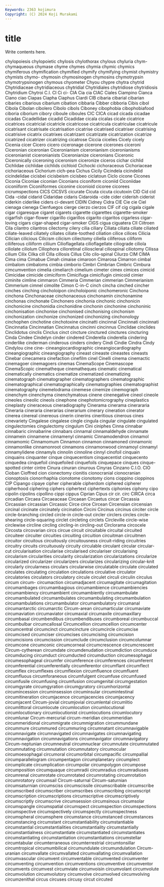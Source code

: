 ```yaml
---
Keywords: 2363 kojimura
Copyright: (C) 2024 Koji Murakami
---
```


# title

Write contents here.



 chylopoiesis chylopoietic chylosis chylothorax chylous chyluria chym- chymaqueous
chymase chyme chymes chymia chymic chymics chymiferous chymification chymified chymify
chymifying chymist chymistry chymists chymo- chymosin chymosinogen chymosins chymotrypsin chymotrypsinogen
chymous chyometer Chyou chypre chytra chytrid Chytridiaceae chytridiaceous chytridial Chytridiales
chytridiose chytridiosis Chytridium Chytroi C.I. CI Ci ci- CIA Cia
cia CIAC Ciales Ciampino Cianca Ciano ciao Ciapas Ciapha Ciaphus
Ciardi CIB cibaria cibarial cibarian cibaries cibarious cibarium cibation cibbaria
Cibber cibboria Cibis cibol Cibola Cibolan cibolero Cibolo cibols Ciboney
cibophobia cibophobiafood ciboria ciborium cibory ciboule ciboules CIC CICA cicad
cicada cicadae cicadas Cicadellidae cicadid Cicadidae cicala cicalas cicale cicatrice
cicatrices cicatricial cicatricle cicatricose cicatricula cicatriculae cicatricule cicatrisant cicatrisate cicatrisation
cicatrise cicatrised cicatriser cicatrising cicatrisive cicatrix cicatrixes cicatrizant cicatrizate cicatrization
cicatrize cicatrized cicatrizer cicatrizing cicatrose Ciccia cicelies Cicely cicely Cicenia
cicer Cicero cicero ciceronage cicerone cicerones ciceroni Ciceronian ciceronian Ciceronianism
ciceronianism ciceronianisms ciceronianist ciceronianists Ciceronianize ciceronians Ciceronic Ciceronically ciceroning ciceronism
ciceronize ciceros cichar cichlid Cichlidae cichlidae cichlids cichloid Cichocki cichoraceous
Cichoriaceae cichoriaceous Cichorium cich-pea Cichus Cicily Cicindela cicindelid cicindelidae cicisbei
cicisbeism cicisbeo ciclatoun Ciclo cicone Cicones Ciconia Ciconiae ciconian Ciconians
ciconiform ciconiid Ciconiidae ciconiiform Ciconiiformes ciconine ciconioid cicoree cicorees cicrumspections
CICS CICSVS cicurate Cicuta cicuta cicutoxin CID Cid cid Cida
-cidal cidarid Cidaridae cidaris Cidaroida -cide cider ciderish ciderist ciderkin
ciderlike ciders ci-devant CIDIN Cidney Cidra CIE Cie cie Ciel
cienaga cienega Cienfuegos cierge cierzo cierzos CIF cif cig cigala
cigale cigar cigaresque cigaret cigarets cigarette cigarettes cigarette-smoker cigarfish cigar-flower
cigarillo cigarillos cigarito cigaritos cigarless cigar-loving cigars cigar-shaped cigar-smoker CIGS
cigua ciguatera CII Ciitroen Cila cilantro cilantros cilectomy cilery cilia
ciliary Ciliata ciliata ciliate ciliated ciliate-leaved ciliately ciliates ciliate-toothed ciliation
cilice cilices Cilicia Cilician cilicious Cilicism cilicism ciliectomy ciliella ciliferous
ciliform ciliiferous ciliiform ciliium Cilioflagellata cilioflagellate ciliograde ciliola ciliolate ciliolum
Ciliophora cilioretinal cilioscleral ciliospinal ciliotomy Cilissa cilium Cilix Cilka cill
Cilla cillosis Cillus Cilo cilo-spinal Cilurzo CIM CIMA Cima cima
Cimabue Cimah cimaise cimaroon Cimarosa Cimarron cimbal cimbalom cimbaloms cimbia
cimborio Cimbri Cimbrian Cimbric Cimbura cimcumvention cimelia cimeliarch cimelium cimeter
cimex cimices cimicid Cimicidae cimicide cimiciform Cimicifuga cimicifugin cimicoid cimier
ciminite cimline cimmaron Cimmeria Cimmerian cimmerian Cimmerianism Cimmerium cimnel cimolite
Cimon C-in-C cinch cincha cinched cincher cinches cinching cincholoipon cincholoiponic
cinchomeronic Cinchona cinchona Cinchonaceae cinchonaceous cinchonamin cinchonamine cinchonas cinchonate Cinchonero
cinchonia cinchonic cinchonicin cinchonicine cinchonidia cinchonidine cinchonin cinchonine cinchoninic cinchonisation
cinchonise cinchonised cinchonising cinchonism cinchonization cinchonize cinchonized cinchonizing cinchonology cinchophen
cinchotine cinchotoxine cincinatti cincinnal Cincinnati cincinnati Cincinnatia Cincinnatian Cincinnatus cincinni
cincinnus Cinclidae cinclides Cinclidotus cinclis Cinclus cinct cincture cinctured cinctures
cincturing Cinda Cindee Cindelyn cinder cindered Cinderella cinderella cindering cinderlike
cinderman cinderous cinders cindery Cindi Cindie Cindra Cindy Cindylou cine
cine- cineangiocardiographic cineangiocardiography cineangiographic cineangiography cineast cineaste cineastes cineasts Cinebar
cinecamera cinefaction cinefilm cinel Cinelli cinema cinemactic cinemagoer cinemagoers cinemas
CinemaScope Cinemascope CinemaScopic cinematheque cinematheques cinematic cinematical cinematically cinematics cinematize
cinematized cinematizing cinematograph cinematographer cinematographers cinematographic cinematographical cinematographically cinematographies cinematographist
cinematography cinemelodrama cinemese cinemize cinemograph cinenchym cinenchyma cinenchymatous cinene cinenegative
cineol cineole cineoles cineolic cineols cinephone cinephotomicrography cineplastics cineplasty cineraceous
cineradiography Cinerama cinerama cinerararia Cineraria cineraria cinerarias cinerarium cinerary cineration
cinerator cinerea cinereal cinereous cinerin cinerins cineritious cinerous cines cinevariety
Cingalese cingalese cingle cingula cingular cingulate cingulated cingulectomies cingulectomy cingulum
Cini ciniphes Cinna cinnabar cinnabaric cinnabarine cinnabars cinnamal cinnamaldehyde cinnamate
cinnamein cinnamene cinnamenyl cinnamic Cinnamodendron cinnamol cinnamomic Cinnamomum Cinnamon cinnamon
cinnamoned cinnamonic cinnamonlike cinnamonroot cinnamons cinnamonwood cinnamoyl cinnamyl cinnamylidene cinnamyls
cinnolin cinnoline cinnyl cinofoil cinquain cinquains cinquanter cinque cinquecentism cinquecentist
cinquecento cinquedea cinquefoil cinquefoiled cinquefoils cinquepace cinques cinque-spotted cinter cintre
Cinura cinuran cinurous Cinyras Cinzano C.I.O. CIO Cioban Cioffred cion
cionectomy cionitis cionocranial cionocranian cionoptosis cionorrhaphia cionotome cionotomy cions cioppino
cioppinos CIP Cipango cipaye cipher cipherable cipherdom ciphered cipherer cipherhood
ciphering ciphers ciphertext ciphertexts ciphonies ciphony cipo cipolin cipolins cipollino
cippi cippus Ciprian Cipus cir cir. circ CIRCA circa circadian
Circaea Circaeaceae Circaean Circaetus circar Circassia Circassian circassian Circassic Circe
circe Circean Circensian circensian circinal circinate circinately circination Circini Circinus
circinus circiter circle circle-branching circled circle-in circle-out circler circlers circles
circle-shearing circle-squaring circlet circleting circlets Circleville circle-wise circlewise circline circling
circling-in circling-out Circlorama circocele Circosta circovarian circs circue circuit circuitable
circuital circuited circuiteer circuiter circuities circuiting circuition circuitman circuitmen circuitor
circuitous circuitously circuitousness circuit-riding circuitries circuitry circuits circuituously circuity circulable
circulant circular circular-cut circularisation circularise circularised circulariser circularising circularism circularities
circularity circularization circularizations circularize circularized circularizer circularizers circularizes circularizing circular-knit
circularly circularness circulars circularwise circulatable circulate circulated circulates circulating circulation
circulations circulative circulator circulatories circulators circulatory circule circulet circuli circulin
circulus circum circum- circumaction circumadjacent circumagitate circumagitation circumambages circumambagious circumambience
circumambiencies circumambiency circumambient circumambiently circumambulate circumambulated circumambulates circumambulating circumambulation circumambulations
circumambulator circumambulatory circumanal circumantarctic circumarctic Circum-arean circumarticular circumaviate circumaviation circumaviator
circumaxial circumaxile circumaxillary circumbasal circumbendibus circumbendibuses circumboreal circumbuccal circumbulbar circumcallosal
Circumcellion circumcellion circumcenter circumcentral circumcinct circumcincture circumcircle circumcise circumcised circumciser
circumcises circumcising circumcision circumcisions circumcission circumclude circumclusion circumcolumnar circumcone circumconic
circumcorneal circumcrescence circumcrescent Circum-cytherean circumdate circumdenudation circumdiction circumduce circumducing circumduct
circumducted circumduction circumesophagal circumesophageal circumfer circumference circumferences circumferent circumferential circumferentially
circumferentor circumflant circumflect circumflex circumflexes circumflexion circumfluence circumfluent circumfluous circumforaneous
circumfulgent circumfuse circumfused circumfusile circumfusing circumfusion circumgenital circumgestation circumgyrate circumgyration
circumgyratory circumhorizontal circumincession circuminsession circuminsular circumintestinal circumitineration circumjacence circumjacencies circumjacency
circumjacent Circum-jovial circumjovial circumlental circumlitio circumlittoral circumlocute circumlocution circumlocutional circumlocutionary
circumlocutionist circumlocutions circumlocutory circumlunar Circum-mercurial circum-meridian circummeridian circummeridional circummigrate circummigration
circummundane circummure circummured circummuring circumnatant circumnavigable circumnavigate circumnavigated circumnavigates circumnavigating
circumnavigation circumnavigations circumnavigator circumnavigatory Circum-neptunian circumneutral circumnuclear circumnutate circumnutated circumnutating
circumnutation circumnutatory circumocular circumoesophagal circumoral circumorbital circumpacific circumpallial circumparallelogram circumpentagon
circumplanetary circumplect circumplicate circumplication circumpolar circumpolygon circumpose circumposition circumquaque circumradii
circumradius circumradiuses circumrenal circumrotate circumrotated circumrotating circumrotation circumrotatory circumsail Circum-saturnal
Circum-saturnian circumsaturnian circumsciss circumscissile circumscribable circumscribe circumscribed circumscriber circumscribes circumscribing
circumscript circumscription circumscriptions circumscriptive circumscriptively circumscriptly circumscrive circumsession circumsinous circumsolar
circumspangle circumspatial circumspect circumspection circumspections circumspective circumspectively circumspectly circumspectness circumspheral
circumsphere circumstance circumstanced circumstances circumstancing circumstant circumstantiability circumstantiable circumstantial circumstantialities
circumstantiality circumstantially circumstantialness circumstantiate circumstantiated circumstantiates circumstantiating circumstantiation circumstantiations circumstellar
circumtabular circumterraneous circumterrestrial circumtonsillar circumtropical circumumbilical circumundulate circumundulation Circum-uranian circumvallate
circumvallated circumvallating circumvallation circumvascular circumvent circumventable circumvented circumventer circumventing circumvention
circumventions circumventive circumventor circumvents circumvest circumviate circumvoisin circumvolant circumvolute circumvolution
circumvolutory circumvolve circumvolved circumvolving circumzenithal circus circuses circusy circut circuted
